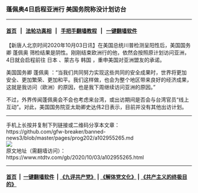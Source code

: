 ### 蓬佩奥4日启程亚洲行  美国务院称没计划访台
------------------------

#### [首页](https://github.com/gfw-breaker/banned-news3/blob/master/README.md) &nbsp;&nbsp;|&nbsp;&nbsp; [法轮功真相](https://github.com/begood0513/basic/blob/master/README.md)  &nbsp;&nbsp;|&nbsp;&nbsp; [手把手翻墙教程](https://github.com/gfw-breaker/guides/wiki)  &nbsp;&nbsp;|&nbsp;&nbsp; [一键翻墙软件](https://github.com/gfw-breaker/nogfw/blob/master/README.md)  



<div><div class="post_content" itemprop="articleBody">
 <p>
  【新唐人北京时间2020年10月03日讯】在美国总统川普检测呈阳性后，美国国务卿
  <ok href="https://www.ntdtv.com/gb/蓬佩奥.htm">
   蓬佩奥
  </ok>
  筛检结果是阴性。刚刚结束欧洲行的他，依然会按照原计划访问亚洲，4日就会启程前往
  <ok href="https://www.ntdtv.com/gb/日本.htm">
   日本
  </ok>
  、蒙古与
  <ok href="https://www.ntdtv.com/gb/韩国.htm">
   韩国
  </ok>
  ，重申美国对亚洲盟友的承诺。
 </p>
 <p>
  美国国务卿
  <ok href="https://www.ntdtv.com/gb/蓬佩奥.htm">
   蓬佩奥
  </ok>
  ：“当我们共同努力实现这些共同的安全成果时，世界将更加安全、更加繁荣、更加和平。我们这样做，也会为整个地区带来良好的经济成果，这就是我访问（欧洲）的原因，也是我下周继续访问亚洲的原因。”
 </p>
 <p>
  不过，外界传闻蓬佩奥会不会也考虑来台湾，或出访期间是否会与台湾官员“线上互动”。对此，美国国务院亚太助卿史达伟2日表示，目前并没有其他出访计划。
 </p>
 <div class="single_ad">
 </div>
</div>
</div>
<hr/>
手机上长按并复制下列链接或二维码分享本文章：<br/>
https://github.com/gfw-breaker/banned-news3/blob/master/pages/prog202/a102955265.md <br/>
<a href='https://github.com/gfw-breaker/banned-news3/blob/master/pages/prog202/a102955265.md'><img src='https://github.com/gfw-breaker/banned-news3/blob/master/pages/prog202/a102955265.md.png'/></a> <br/>
原文地址（需翻墙访问）：https://www.ntdtv.com/gb/2020/10/03/a102955265.html


------------------------
#### [首页](https://github.com/gfw-breaker/banned-news3/blob/master/README.md) &nbsp;|&nbsp; [一键翻墙软件](https://github.com/gfw-breaker/nogfw/blob/master/README.md) &nbsp;| [《九评共产党》](https://github.com/gfw-breaker/9ping.md/blob/master/README.md#九评之一评共产党是什么) | [《解体党文化》](https://github.com/gfw-breaker/jtdwh.md/blob/master/README.md) | [《共产主义的终极目的》](https://github.com/gfw-breaker/gczydzjmd.md/blob/master/README.md)


<img src='http://gfw-breaker.win/banned-news3/pages/prog202/a102955265.md' width='0px' height='0px'/>